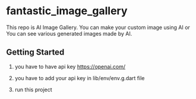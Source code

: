 # fantastic_image_gallery

This repo is AI Image Gallery. You can make your custom image using AI or You can see various generated images made by AI.

## Getting Started

1. you have to have api key https://openai.com/

2. you have to add your api key in lib/env/env.g.dart file

3. run this project
